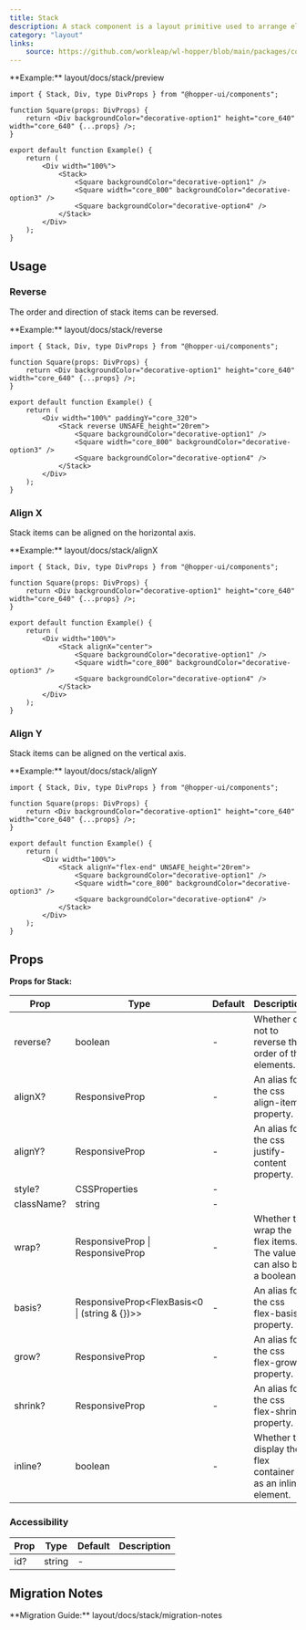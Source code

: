 ```yaml
---
title: Stack
description: A stack component is a layout primitive used to arrange elements vertically.
category: "layout"
links:
    source: https://github.com/workleap/wl-hopper/blob/main/packages/components/src/layout/src/Stack.tsx
---
```


\*\*Example:\*\* layout/docs/stack/preview

```tsx
import { Stack, Div, type DivProps } from "@hopper-ui/components";

function Square(props: DivProps) {
    return <Div backgroundColor="decorative-option1" height="core_640" width="core_640" {...props} />;
}

export default function Example() {
    return (
        <Div width="100%">
            <Stack>
                <Square backgroundColor="decorative-option1" />
                <Square width="core_800" backgroundColor="decorative-option3" />
                <Square backgroundColor="decorative-option4" />
            </Stack>
        </Div>
    );
}

```

## Usage

### Reverse

The order and direction of stack items can be reversed.

\*\*Example:\*\* layout/docs/stack/reverse

```tsx
import { Stack, Div, type DivProps } from "@hopper-ui/components";

function Square(props: DivProps) {
    return <Div backgroundColor="decorative-option1" height="core_640" width="core_640" {...props} />;
}

export default function Example() {
    return (
        <Div width="100%" paddingY="core_320">
            <Stack reverse UNSAFE_height="20rem">
                <Square backgroundColor="decorative-option1" />
                <Square width="core_800" backgroundColor="decorative-option3" />
                <Square backgroundColor="decorative-option4" />
            </Stack>
        </Div>
    );
}

```

### Align X

Stack items can be aligned on the horizontal axis.

\*\*Example:\*\* layout/docs/stack/alignX

```tsx
import { Stack, Div, type DivProps } from "@hopper-ui/components";

function Square(props: DivProps) {
    return <Div backgroundColor="decorative-option1" height="core_640" width="core_640" {...props} />;
}

export default function Example() {
    return (
        <Div width="100%">
            <Stack alignX="center">
                <Square backgroundColor="decorative-option1" />
                <Square width="core_800" backgroundColor="decorative-option3" />
                <Square backgroundColor="decorative-option4" />
            </Stack>
        </Div>
    );
}

```

### Align Y

Stack items can be aligned on the vertical axis.

\*\*Example:\*\* layout/docs/stack/alignY

```tsx
import { Stack, Div, type DivProps } from "@hopper-ui/components";

function Square(props: DivProps) {
    return <Div backgroundColor="decorative-option1" height="core_640" width="core_640" {...props} />;
}

export default function Example() {
    return (
        <Div width="100%">
            <Stack alignY="flex-end" UNSAFE_height="20rem">
                <Square backgroundColor="decorative-option1" />
                <Square width="core_800" backgroundColor="decorative-option3" />
                <Square backgroundColor="decorative-option4" />
            </Stack>
        </Div>
    );
}

```

## Props

**Props for Stack:**

| Prop | Type | Default | Description |
|------|------|---------|-------------|
| reverse? | boolean | - | Whether or not to reverse the order of the elements. |
| alignX? | ResponsiveProp<AlignItems> | - | An alias for the css align-items property. |
| alignY? | ResponsiveProp<JustifyContent> | - | An alias for the css justify-content property. |
| style? | CSSProperties | - |  |
| className? | string | - |  |
| wrap? | ResponsiveProp<FlexWrap> \| ResponsiveProp<boolean> | - | Whether to wrap the flex items. The value can also be a boolean. |
| basis? | ResponsiveProp<FlexBasis<0 \| (string & {})>> | - | An alias for the css flex-basis property. |
| grow? | ResponsiveProp<FlexGrow> | - | An alias for the css flex-grow property. |
| shrink? | ResponsiveProp<FlexShrink> | - | An alias for the css flex-shrink property. |
| inline? | boolean | - | Whether to display the flex container as an inline element. |

### Accessibility

| Prop | Type | Default | Description |
|------|------|---------|-------------|
| id? | string | - |  |

## Migration Notes

\*\*Migration Guide:\*\* layout/docs/stack/migration-notes
